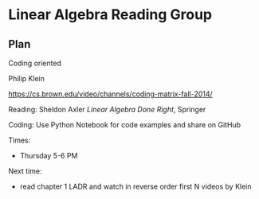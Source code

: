 # Linear Algebra Reading Group


## Plan

Coding oriented

Philip Klein

https://cs.brown.edu/video/channels/coding-matrix-fall-2014/



Reading:
Sheldon Axler *Linear Algebra Done Right*, Springer


Coding:
Use Python Notebook for code examples and share on GitHub


Times:

- Thursday 5-6 PM

Next time:

- read chapter 1 LADR and watch in reverse order first N videos by Klein



